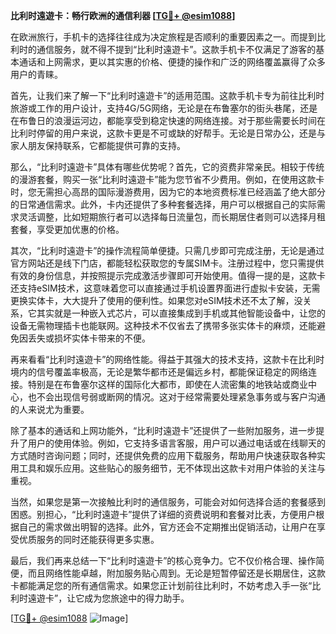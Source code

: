 **比利时遠遊卡：畅行欧洲的通信利器 [[TG💪+ @esim1088](https://t.me/s/esim1088)]**

在欧洲旅行，手机卡的选择往往成为决定旅程是否顺利的重要因素之一。而提到比利时的通信服务，就不得不提到“比利时遠遊卡”。这款手机卡不仅满足了游客的基本通话和上网需求，更以其实惠的价格、便捷的操作和广泛的网络覆盖赢得了众多用户的青睐。

首先，让我们来了解一下“比利时遠遊卡”的适用范围。这款手机卡专为前往比利时旅游或工作的用户设计，支持4G/5G网络，无论是在布鲁塞尔的街头巷尾，还是在布鲁日的浪漫运河边，都能享受到稳定快速的网络连接。对于那些需要长时间在比利时停留的用户来说，这款卡更是不可或缺的好帮手。无论是日常办公，还是与家人朋友保持联系，它都能提供可靠的支持。

那么，“比利时遠遊卡”具体有哪些优势呢？首先，它的资费非常亲民。相较于传统的漫游套餐，购买一张“比利时遠遊卡”能为您节省不少费用。例如，在使用这款卡时，您无需担心高昂的国际漫游费用，因为它的本地资费标准已经涵盖了绝大部分的日常通信需求。此外，卡内还提供了多种套餐选择，用户可以根据自己的实际需求灵活调整，比如短期旅行者可以选择每日流量包，而长期居住者则可以选择月租套餐，享受更加优惠的价格。

其次，“比利时遠遊卡”的操作流程简单便捷。只需几步即可完成注册，无论是通过官方网站还是线下门店，都能轻松获取您的专属SIM卡。注册过程中，您只需提供有效的身份信息，并按照提示完成激活步骤即可开始使用。值得一提的是，这款卡还支持eSIM技术，这意味着您可以直接通过手机设置界面进行虚拟卡安装，无需更换实体卡，大大提升了使用的便利性。如果您对eSIM技术还不太了解，没关系，它其实就是一种嵌入式芯片，可以直接集成到手机或其他智能设备中，让您的设备无需物理插卡也能联网。这种技术不仅省去了携带多张实体卡的麻烦，还能避免因丢失或损坏实体卡带来的不便。

再来看看“比利时遠遊卡”的网络性能。得益于其强大的技术支持，这款卡在比利时境内的信号覆盖率极高，无论是繁华都市还是偏远乡村，都能保证稳定的网络连接。特别是在布鲁塞尔这样的国际化大都市，即使在人流密集的地铁站或商业中心，也不会出现信号弱或断网的情况。这对于经常需要处理紧急事务或与客户沟通的人来说尤为重要。

除了基本的通话和上网功能外，“比利时遠遊卡”还提供了一些附加服务，进一步提升了用户的使用体验。例如，它支持多语言客服，用户可以通过电话或在线聊天的方式随时咨询问题；同时，还提供免费的应用下载服务，帮助用户快速获取各种实用工具和娱乐应用。这些贴心的服务细节，无不体现出这款卡对用户体验的关注与重视。

当然，如果您是第一次接触比利时的通信服务，可能会对如何选择合适的套餐感到困惑。别担心，“比利时遠遊卡”提供了详细的资费说明和套餐对比表，方便用户根据自己的需求做出明智的选择。此外，官方还会不定期推出促销活动，让用户在享受优质服务的同时还能获得更多实惠。

最后，我们再来总结一下“比利时遠遊卡”的核心竞争力。它不仅价格合理、操作简便，而且网络性能卓越，附加服务贴心周到。无论是短暂停留还是长期居住，这款卡都能满足您的所有通信需求。如果您正计划前往比利时，不妨考虑入手一张“比利时遠遊卡”，让它成为您旅途中的得力助手。

[[TG💪+ @esim1088](https://t.me/s/esim1088) ![Image](https://i.postimg.cc/4NQfJmqS/Snipaste-2025-05-13-00-14-12.png)]